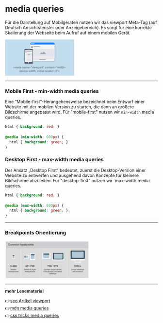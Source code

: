 # media queries

Für die Darstellung auf Mobilgeräten nutzen wir das viewport Meta-Tag (auf Deutsch Ansichtsfenster oder Anzeigebereich). Es sorgt für eine korrekte Skalierung der Webseite beim Aufruf auf einem mobilen Gerät.

<img src="meta-tag.jpg" alt="meta-tag" width="45%"> 

---

### Mobile First - min-width media queries

Eine “Mobile-first”-Herangehensweise bezeichnet beim Entwurf einer Website mit der mobilen Version zu starten, die dann an größere Bildschirme angepasst wird. Für "mobile-first" nutzen wir `min-width` media queries.

```css
html { background: red; }

@media (min-width: 600px) {
  html { background: green; }
}
```

### Desktop First - max-width media queries

Der Ansatz „Desktop First“ bedeutet, zuerst die Desktop-Version einer Website zu entwerfen und ausgehend davon Konzepte für kleinere Bildschirme abzuleiten. Für "desktop-first" nutzen wir `max-width media queries.

```css
html { background: red; }

@media (max-width: 600px) {
  html { background: green; }
}
```
---
### Breakpoints Orientierung

<img src="common-breakpoints.jpg" alt="breakpoints" width="55%"> 

---

 **mehr Lesematerial**

:point_right:[seo Artikel viewport](https://www.seobility.net/de/wiki/Viewport)\
:point_right:[mdn media queries](https://developer.mozilla.org/en-US/docs/Learn/CSS/CSS_layout/Media_queries)\
:point_right:[css tricks media queries](https://css-tricks.com/logic-in-media-queries/)








